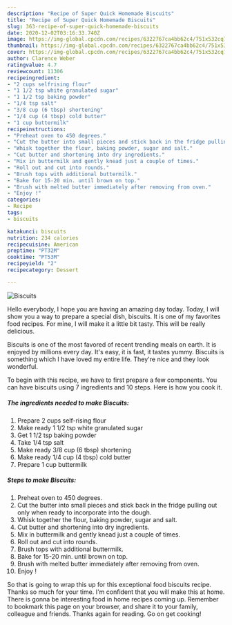 ```yaml
---
description: "Recipe of Super Quick Homemade Biscuits"
title: "Recipe of Super Quick Homemade Biscuits"
slug: 363-recipe-of-super-quick-homemade-biscuits
date: 2020-12-02T03:16:33.740Z
image: https://img-global.cpcdn.com/recipes/6322767ca4bb62c4/751x532cq70/biscuits-recipe-main-photo.jpg
thumbnail: https://img-global.cpcdn.com/recipes/6322767ca4bb62c4/751x532cq70/biscuits-recipe-main-photo.jpg
cover: https://img-global.cpcdn.com/recipes/6322767ca4bb62c4/751x532cq70/biscuits-recipe-main-photo.jpg
author: Clarence Weber
ratingvalue: 4.7
reviewcount: 11306
recipeingredient:
- "2 cups selfrising flour"
- "1 1/2 tsp white granulated sugar"
- "1 1/2 tsp baking powder"
- "1/4 tsp salt"
- "3/8 cup (6 tbsp) shortening"
- "1/4 cup (4 tbsp) cold butter"
- "1 cup buttermilk"
recipeinstructions:
- "Preheat oven to 450 degrees."
- "Cut the butter into small pieces and stick back in the fridge pulling out only when ready to incorporate into the dough."
- "Whisk together the flour, baking powder, sugar and salt."
- "Cut butter and shortening into dry ingredients."
- "Mix in buttermilk and gently knead just a couple of times."
- "Roll out and cut into rounds."
- "Brush tops with additional buttermilk."
- "Bake for 15-20 min. until brown on top."
- "Brush with melted butter immediately after removing from oven."
- "Enjoy !"
categories:
- Recipe
tags:
- biscuits

katakunci: biscuits 
nutrition: 234 calories
recipecuisine: American
preptime: "PT32M"
cooktime: "PT53M"
recipeyield: "2"
recipecategory: Dessert

---
```



![Biscuits](https://img-global.cpcdn.com/recipes/6322767ca4bb62c4/751x532cq70/biscuits-recipe-main-photo.jpg)

Hello everybody, I hope you are having an amazing day today. Today, I will show you a way to prepare a special dish, biscuits. It is one of my favorites food recipes. For mine, I will make it a little bit tasty. This will be really delicious.

Biscuits is one of the most favored of recent trending meals on earth. It is enjoyed by millions every day. It's easy, it is fast, it tastes yummy. Biscuits is something which I have loved my entire life. They're nice and they look wonderful.




To begin with this recipe, we have to first prepare a few components. You can have biscuits using 7 ingredients and 10 steps. Here is how you cook it.

<!--inarticleads1-->

##### The ingredients needed to make Biscuits:

1. Prepare 2 cups self-rising flour
1. Make ready 1 1/2 tsp white granulated sugar
1. Get 1 1/2 tsp baking powder
1. Take 1/4 tsp salt
1. Make ready 3/8 cup (6 tbsp) shortening
1. Make ready 1/4 cup (4 tbsp) cold butter
1. Prepare 1 cup buttermilk




<!--inarticleads2-->

##### Steps to make Biscuits:

1. Preheat oven to 450 degrees.
1. Cut the butter into small pieces and stick back in the fridge pulling out only when ready to incorporate into the dough.
1. Whisk together the flour, baking powder, sugar and salt.
1. Cut butter and shortening into dry ingredients.
1. Mix in buttermilk and gently knead just a couple of times.
1. Roll out and cut into rounds.
1. Brush tops with additional buttermilk.
1. Bake for 15-20 min. until brown on top.
1. Brush with melted butter immediately after removing from oven.
1. Enjoy !




So that is going to wrap this up for this exceptional food biscuits recipe. Thanks so much for your time. I'm confident that you will make this at home. There is gonna be interesting food in home recipes coming up. Remember to bookmark this page on your browser, and share it to your family, colleague and friends. Thanks again for reading. Go on get cooking!
